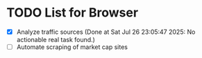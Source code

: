 # TODO List for Browser

- [x] Analyze traffic sources  (Done at Sat Jul 26 23:05:47 2025: No actionable real task found.)
- [ ] Automate scraping of market cap sites